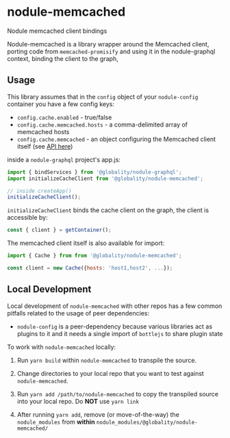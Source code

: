 # nodule-memcached

Nodule memcached client bindings

Nodule-memcached is a library wrapper around the Memcached client, porting code from `memcached-promisify`
and using it in the nodule-graphql context, binding the client to the graph,

## Usage

This library assumes that in the `config` object of your `nodule-config` container
you have a few config keys:
* `config.cache.enabled` - true/false
* `config.cache.memcached.hosts` - a comma-delimited array of memcached hosts
* `config.cache.memcached` - an object configuring the Memcached client itself (see [API here](https://github.com/3rd-Eden/memcached#options))

inside a `nodule-graphql` project's app.js:

```js
import { bindServices } from '@globality/nodule-graphql';
import initializeCacheClient from '@globality/nodule-memcached';

// inside createApp()
initializeCacheClient();

```
`initializeCacheClient` binds the cache client on the graph, the client is accessible by:
```js
const { client } = getContainer();
```

The memcached client itself is also available for import:
```js
import { Cache } from from '@globality/nodule-memcached';

const client = new Cache({hosts: 'host1,host2', ...});
```


## Local Development

Local development of `nodule-memcached` with other repos has a few common pitfalls related to the
usage of peer dependencies:

 -  `nodule-config` is a peer-dependency because various libraries act as plugins to it and it needs
    a single import of `bottlejs` to share plugin state

To work with `nodule-memcached` locally:

 1. Run `yarn build` within `nodule-memcached` to transpile the source.

 2. Change directories to your local repo that you want to test against `nodule-memcached`.

 3. Run `yarn add /path/to/nodule-memcached` to copy the transpiled source into your local repo.
    Do **NOT** use `yarn link`

 4. After running `yarn add`, remove (or move-of-the-way) the `nodule_modules` from **within**
    `nodule_modules/@globality/nodule-memcached/`
